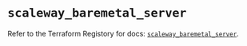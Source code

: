 # `scaleway_baremetal_server`

Refer to the Terraform Registory for docs: [`scaleway_baremetal_server`](https://registry.terraform.io/providers/scaleway/scaleway/2.31.0/docs/resources/baremetal_server).
